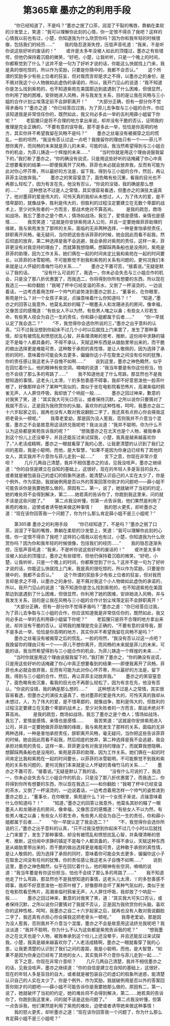 # 　　第365章 墨亦之的利用手段
　　“你已经知道了，不是吗？”墨亦之抿了口茶，润湿了干裂的嘴唇，靠躺在柔软的沙发垫上，笑道：“我可以理解你此刻的心情，你一定恨不得杀了我吧？这样的心情我以前也有过，小楚，你知道我为什么欣赏你吗？因为你和我年轻的时候很像，包括我们的经历……”
　　我的隐忍逐渐失控，压低声音吼道：“我来，不是听你说这些好听的废话的！”
　　或许是太多年没被人如此的顶撞过，墨亦之有些错愕，但他仍保持着沉稳的微笑，“好吧，小楚，让我听听，只是一个晚上的时间，你都察觉到了什么？这并不是一句为了好听才说的话，你能这么快就找上门来，我是真的很吃惊的，所以作为奖励，只要是你猜中的，我都不会否认。”
　　这个所谓的奖励多少有些上位者的狂妄，但对我而言却是求之不得，以墨亦之的身份，是不屑对我这个小人物做如此虚伪的承诺的，所以，我开门见山的说道：“我不知道你是怎么找到紫苑的，也不知道紫苑在美国那边到底遇到了什么困难，但很显然，你利用了她的困难，安排她进入风畅，并与我发生关系，目的是让我在风畅与三小姐的合作计划尘埃落定前不会辞职离开！”
　　“大部分正确，但有一部分你不觉得矛盾吗？”墨亦之道：“你已经答应过我，为了菲儿去争取与三小姐的合作，你应该知道我是非常信任你的，既然如此，我又何必多此一举的去利用薛小姐留下你呢？”
　　老狐狸只是将不合理的地方拿出来说，却并没有干脆的否认，证明我的推理是完全正确的，“不要有意的误导我，那不是多此一举，恰恰是你高明的地方，其实你并不希望我留在风畅不是吗？”
　　墨亦之丝毫没有被揭穿之后的慌乱，一脸的坦然，“我没有否认过这一点吧？我挽留你的理由只有一个——菲儿不想你离开，而风畅的未来就是菲儿的未来，可能的话，我当然希望得到与三小姐合作的机会，为菲儿铸造一个辉煌的未来……”
　　“当时你就是用这个理由说服我留下的，”我打断了墨亦之，“你的确没有说谎，只是用这些好听的话掩藏了你心中真正想要看到的结果——即便我离开了风畅，菲菲也未必就会放弃我，反而有可能为此对你心怀芥蒂，所以最好的方法是，留下我，得到与三小姐的合作，然后，再让菲菲主动放弃我。”
　　墨亦之的笑容窒息了，面色略有些沉重，看我的目光也不再那么轻松了，因为有言在先，他没有否认，“你说的没错，我的确是那么想的……”
　　这种想法不过是人之常情，其实很容易看透，但墨亦之的演技太逼真了，他对墨菲的爱是伟大的，可怜天真的我却从未想过，人，为了伟大的爱，是不惜卑鄙的，就像战争，胜利是伟大的，但胜利的过程注定要建立在无数个卑鄙的战术上，至少对失败者的一方而言，那战术绝对不算高尚。
　　是我的疏忽，商场如战场，我忘了墨亦之是个商人；情场如战场，我忘了，爱情是感情，亲情也是感情……
　　我苦笑道：“这就是你安排紫苑进入公司，并且一定要她做菲菲助理的缘故，我与紫苑发生了那样的关系，面临的无非两种选择，一种是害怕承担责任，辞职离开风畅，毫无疑问，当你把这些告诉菲菲的时候，她会因此而看不起我，然后彻底的放弃，第二种选择是我不会逃避，我会承担对紫苑的责任，这样一来，菲菲更没有对我坚持的理由了，而就算我想隐瞒，想脚踩两条船也是没用的，紫苑是菲菲的助理，因为工作关系，她们俩在一起的时间肯定比我和紫苑在一起的时间要长，以菲菲的冰雪聪明，不可能察觉不到我和紫苑的关系有问题的，更何况我们本来就是让人怀疑的青梅竹马的关系……”
　　墨亦之不置可否，“接着说。”无疑是默认了我的话。
　　“没有什么可说的了，我选一，你未必会失去与三小姐合作的机会，只是没了那八折优惠罢了，而我选二，你将得到你所有想要的东西，所以现在我选三——和你翻脸！”我喝了杯中已经变温的茶水，又倒了一杯滚烫的，一边说着话，一边考虑着用怎样一个帅气的姿势泼到墨亦之脸上，“董事长，在你眼里，紫苑是什么？对一个女孩子来说，贞操意味着什么你知道吗？！”
　　“知道，”墨亦之的回答让我意外，他莫名其妙的瞄了一眼墨夫人和龙珊进去的房间，像幸福，又像苦涩的感慨道：“有些女人不以为然，有些男人嗤之以鼻；有些女人珍若生命，有些男人视会为自己一生的责任，你和薛小姐都属于后者……”
　　“你一早就认定了我会选二？”
　　“不，我觉得你会选你所说的三，”墨亦之出乎意料的认真，“只不过我没想到你起床不过几个小时以后就找上门来罢了，发生了那种事情，却没有被慌乱和愤怒扰乱心智，并条理清晰的思考、推断，这份闹中求静的镇定不是每个人都具备的，不得不承认，天赋这种东西是从娘胎里带出来的，而干脆的做出选择更是难能可贵，这种敢于承担的真性情，是让人敬佩的，因为选择了承担的同时，意味着你可能会失去更多，偏偏你这小子在取舍之间没有任何的犹豫，你的责任感让我这老头子自愧不如啊……”
　　说到这里，墨亦之神色黯然，似乎在回忆着什么，他的眼神有些空洞，喃喃的说道：“我当年要是有你这份担当，怕也不会绕了那么多的弯路了……”
　　我不知道他走了什么弯路，那显然也不是我想知道的事情，这老头儿太滑，丫的多愁善感不碍事，我却不好意思泼他一脸茶叶根了，好像那样会坏了某种气氛似的，类似于坐在电影院看恐怖片，高潮来临时鸦雀无声，人人屏住呼吸，我却放了个响屁一般……
　　墨亦之回过神来，歉意的对我笑了笑，道：“其实我大可矢口否认，或者保持沉默，之所以说你只要猜对了我就不否认，正是因为我欣赏你的头脑，喜欢你的这种性格，呵呵，我墨亦之自二十六岁起家之后，就再也没有人敢对我说翻脸二字了，我还真有点担心你会揍我这把老骨头一顿呢。”
　　我尊老爱幼，那是因为没人惹我，否则我并不介意当个混蛋，墨亦之不会是故意用这话挤兑我呢吧？我淡淡道：“我并不聪明，你为什么不认为这些都是紫苑告诉我的呢？”
　　“想我墨亦之在北天也是个人物，被我奉承到这个份儿上还没晕乎，并且还能反过来试探我，小楚，我真是越来越喜欢你了，”人老活成精啊，墨亦之一眼就看穿了我的心思，让我更清楚的认识到了我们之间的差距，我是小聪明，而他，是大智慧，“如果不是因为你身边已经有了其他的女人，其实我并不介意你与菲儿走到一起……”
　　言下之意，你现在非常介意呗？
　　几斤几两自己清楚，我并不相信墨亦之的话，见我没吱声，墨亦之继续道：“你的自信是建立在自知的基础上，这很好，现在的年轻人多是盲目的自大，或者就是被包装自己的虚幻的假象所迷惑，能清楚认识自己的人实在太少了，你是个例外，作为奖励，我就破例用是否以外的答案回答你刚才的问题吧——薛小姐不可能告诉你是我要她那么做的，原因有二，第一，说了，她就破坏了当初的约定，她的难处将不会得到解决，第二……她若真的告诉你了，你跑到我这里来，问的就不该是这些问题了。”
　　第二点我没听懂，但第一点告诉我，他们果然是利用了紫苑的难处，迫使或者诱导她来做这种事情！
　　我的怒火更炙，却听墨亦之道：“现在该你回答我一个问题了，你为什么那么肯定薛小姐不是三小姐呢？”

　　第365章 墨亦之的利用手段
　　“你已经知道了，不是吗？”墨亦之抿了口茶，润湿了干裂的嘴唇，靠躺在柔软的沙发垫上，笑道：“我可以理解你此刻的心情，你一定恨不得杀了我吧？这样的心情我以前也有过，小楚，你知道我为什么欣赏你吗？因为你和我年轻的时候很像，包括我们的经历……”
　　我的隐忍逐渐失控，压低声音吼道：“我来，不是听你说这些好听的废话的！”
　　或许是太多年没被人如此的顶撞过，墨亦之有些错愕，但他仍保持着沉稳的微笑，“好吧，小楚，让我听听，只是一个晚上的时间，你都察觉到了什么？这并不是一句为了好听才说的话，你能这么快就找上门来，我是真的很吃惊的，所以作为奖励，只要是你猜中的，我都不会否认。”
　　这个所谓的奖励多少有些上位者的狂妄，但对我而言却是求之不得，以墨亦之的身份，是不屑对我这个小人物做如此虚伪的承诺的，所以，我开门见山的说道：“我不知道你是怎么找到紫苑的，也不知道紫苑在美国那边到底遇到了什么困难，但很显然，你利用了她的困难，安排她进入风畅，并与我发生关系，目的是让我在风畅与三小姐的合作计划尘埃落定前不会辞职离开！”
　　“大部分正确，但有一部分你不觉得矛盾吗？”墨亦之道：“你已经答应过我，为了菲儿去争取与三小姐的合作，你应该知道我是非常信任你的，既然如此，我又何必多此一举的去利用薛小姐留下你呢？”
　　老狐狸只是将不合理的地方拿出来说，却并没有干脆的否认，证明我的推理是完全正确的，“不要有意的误导我，那不是多此一举，恰恰是你高明的地方，其实你并不希望我留在风畅不是吗？”
　　墨亦之丝毫没有被揭穿之后的慌乱，一脸的坦然，“我没有否认过这一点吧？我挽留你的理由只有一个——菲儿不想你离开，而风畅的未来就是菲儿的未来，可能的话，我当然希望得到与三小姐合作的机会，为菲儿铸造一个辉煌的未来……”
　　“当时你就是用这个理由说服我留下的，”我打断了墨亦之，“你的确没有说谎，只是用这些好听的话掩藏了你心中真正想要看到的结果——即便我离开了风畅，菲菲也未必就会放弃我，反而有可能为此对你心怀芥蒂，所以最好的方法是，留下我，得到与三小姐的合作，然后，再让菲菲主动放弃我。”
　　墨亦之的笑容窒息了，面色略有些沉重，看我的目光也不再那么轻松了，因为有言在先，他没有否认，“你说的没错，我的确是那么想的……”
　　这种想法不过是人之常情，其实很容易看透，但墨亦之的演技太逼真了，他对墨菲的爱是伟大的，可怜天真的我却从未想过，人，为了伟大的爱，是不惜卑鄙的，就像战争，胜利是伟大的，但胜利的过程注定要建立在无数个卑鄙的战术上，至少对失败者的一方而言，那战术绝对不算高尚。
　　是我的疏忽，商场如战场，我忘了墨亦之是个商人；情场如战场，我忘了，爱情是感情，亲情也是感情……
　　我苦笑道：“这就是你安排紫苑进入公司，并且一定要她做菲菲助理的缘故，我与紫苑发生了那样的关系，面临的无非两种选择，一种是害怕承担责任，辞职离开风畅，毫无疑问，当你把这些告诉菲菲的时候，她会因此而看不起我，然后彻底的放弃，第二种选择是我不会逃避，我会承担对紫苑的责任，这样一来，菲菲更没有对我坚持的理由了，而就算我想隐瞒，想脚踩两条船也是没用的，紫苑是菲菲的助理，因为工作关系，她们俩在一起的时间肯定比我和紫苑在一起的时间要长，以菲菲的冰雪聪明，不可能察觉不到我和紫苑的关系有问题的，更何况我们本来就是让人怀疑的青梅竹马的关系……”
　　墨亦之不置可否，“接着说。”无疑是默认了我的话。
　　“没有什么可说的了，我选一，你未必会失去与三小姐合作的机会，只是没了那八折优惠罢了，而我选二，你将得到你所有想要的东西，所以现在我选三——和你翻脸！”我喝了杯中已经变温的茶水，又倒了一杯滚烫的，一边说着话，一边考虑着用怎样一个帅气的姿势泼到墨亦之脸上，“董事长，在你眼里，紫苑是什么？对一个女孩子来说，贞操意味着什么你知道吗？！”
　　“知道，”墨亦之的回答让我意外，他莫名其妙的瞄了一眼墨夫人和龙珊进去的房间，像幸福，又像苦涩的感慨道：“有些女人不以为然，有些男人嗤之以鼻；有些女人珍若生命，有些男人视会为自己一生的责任，你和薛小姐都属于后者……”
　　“你一早就认定了我会选二？”
　　“不，我觉得你会选你所说的三，”墨亦之出乎意料的认真，“只不过我没想到你起床不过几个小时以后就找上门来罢了，发生了那种事情，却没有被慌乱和愤怒扰乱心智，并条理清晰的思考、推断，这份闹中求静的镇定不是每个人都具备的，不得不承认，天赋这种东西是从娘胎里带出来的，而干脆的做出选择更是难能可贵，这种敢于承担的真性情，是让人敬佩的，因为选择了承担的同时，意味着你可能会失去更多，偏偏你这小子在取舍之间没有任何的犹豫，你的责任感让我这老头子自愧不如啊……”
　　说到这里，墨亦之神色黯然，似乎在回忆着什么，他的眼神有些空洞，喃喃的说道：“我当年要是有你这份担当，怕也不会绕了那么多的弯路了……”
　　我不知道他走了什么弯路，那显然也不是我想知道的事情，这老头儿太滑，丫的多愁善感不碍事，我却不好意思泼他一脸茶叶根了，好像那样会坏了某种气氛似的，类似于坐在电影院看恐怖片，高潮来临时鸦雀无声，人人屏住呼吸，我却放了个响屁一般……
　　墨亦之回过神来，歉意的对我笑了笑，道：“其实我大可矢口否认，或者保持沉默，之所以说你只要猜对了我就不否认，正是因为我欣赏你的头脑，喜欢你的这种性格，呵呵，我墨亦之自二十六岁起家之后，就再也没有人敢对我说翻脸二字了，我还真有点担心你会揍我这把老骨头一顿呢。”
　　我尊老爱幼，那是因为没人惹我，否则我并不介意当个混蛋，墨亦之不会是故意用这话挤兑我呢吧？我淡淡道：“我并不聪明，你为什么不认为这些都是紫苑告诉我的呢？”
　　“想我墨亦之在北天也是个人物，被我奉承到这个份儿上还没晕乎，并且还能反过来试探我，小楚，我真是越来越喜欢你了，”人老活成精啊，墨亦之一眼就看穿了我的心思，让我更清楚的认识到了我们之间的差距，我是小聪明，而他，是大智慧，“如果不是因为你身边已经有了其他的女人，其实我并不介意你与菲儿走到一起……”
　　言下之意，你现在非常介意呗？
　　几斤几两自己清楚，我并不相信墨亦之的话，见我没吱声，墨亦之继续道：“你的自信是建立在自知的基础上，这很好，现在的年轻人多是盲目的自大，或者就是被包装自己的虚幻的假象所迷惑，能清楚认识自己的人实在太少了，你是个例外，作为奖励，我就破例用是否以外的答案回答你刚才的问题吧——薛小姐不可能告诉你是我要她那么做的，原因有二，第一，说了，她就破坏了当初的约定，她的难处将不会得到解决，第二……她若真的告诉你了，你跑到我这里来，问的就不该是这些问题了。”
　　第二点我没听懂，但第一点告诉我，他们果然是利用了紫苑的难处，迫使或者诱导她来做这种事情！
　　我的怒火更炙，却听墨亦之道：“现在该你回答我一个问题了，你为什么那么肯定薛小姐不是三小姐呢？”
